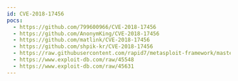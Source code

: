 ```yaml
---
id: CVE-2018-17456
pocs:
  - https://github.com/799600966/CVE-2018-17456
  - https://github.com/AnonymKing/CVE-2018-17456
  - https://github.com/matlink/CVE-2018-17456
  - https://github.com/shpik-kr/CVE-2018-17456
  - https://raw.githubusercontent.com/rapid7/metasploit-framework/master/modules/exploits/multi/http/git_submodule_url_exec.rb
  - https://www.exploit-db.com/raw/45548
  - https://www.exploit-db.com/raw/45631
---
```

